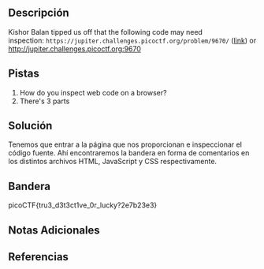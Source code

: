 ## Descripción
Kishor Balan tipped us off that the following code may need inspection: `https://jupiter.challenges.picoctf.org/problem/9670/` ([link](https://jupiter.challenges.picoctf.org/problem/9670/)) or http://jupiter.challenges.picoctf.org:9670

## Pistas 
1. How do you inspect web code on a browser?
2. There's 3 parts

## Solución
Tenemos que entrar a la página que nos proporcionan e inspeccionar el código fuente. Ahí encontraremos la bandera en forma de comentarios en los distintos archivos HTML, JavaScript y CSS respectivamente.

## Bandera
picoCTF{tru3_d3t3ct1ve_0r_lucky?2e7b23e3}

## Notas Adicionales

## Referencias
